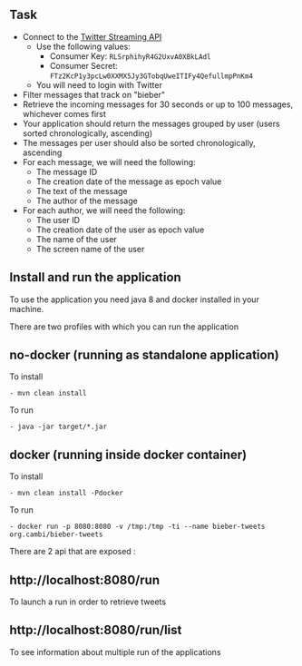 
## Task ##

+ Connect to the [Twitter Streaming API](https://dev.twitter.com/streaming/overview)
    * Use the following values:
        + Consumer Key: `RLSrphihyR4G2UxvA0XBkLAdl`
        + Consumer Secret: `FTz2KcP1y3pcLw0XXMX5Jy3GTobqUweITIFy4QefullmpPnKm4`
    * You will need to login with Twitter
+ Filter messages that track on "bieber"
+ Retrieve the incoming messages for 30 seconds or up to 100 messages, whichever comes first
+ Your application should return the messages grouped by user (users sorted chronologically, ascending)
+ The messages per user should also be sorted chronologically, ascending
+ For each message, we will need the following:
    * The message ID
    * The creation date of the message as epoch value
    * The text of the message
    * The author of the message
+ For each author, we will need the following:
    * The user ID
    * The creation date of the user as epoch value
    * The name of the user
    * The screen name of the user

## Install and run the application
To use the application you need java 8 and docker installed in your machine.

There are two profiles with which you can run the application

## no-docker (running as standalone application)

To install 

	- mvn clean install

To run  

	- java -jar target/*.jar
		
## docker (running inside docker container)

To install

	- mvn clean install -Pdocker

To run

	- docker run -p 8080:8080 -v /tmp:/tmp -ti --name bieber-tweets org.cambi/bieber-tweets

There are 2 api that are exposed :

## http://localhost:8080/run
To launch a run in order to retrieve tweets
## http://localhost:8080/run/list
To see information about multiple run of the applications






